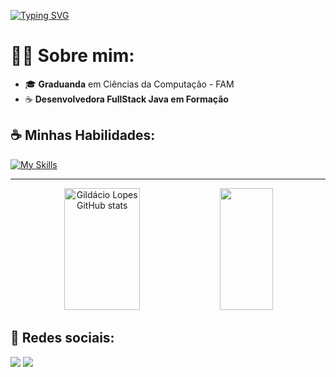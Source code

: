 [![Typing SVG](https://readme-typing-svg.demolab.com?font=Fira+Code&duration=4000&pause=500&width=435&lines=Olá!+%F0%9F%91%8B;Sou+a+Tchê!+%F0%9F%98%81;Sou+Desenvolvedora+FullStack+Java)](https://git.io/typing-svg)

<h1>👩‍💻 Sobre mim: </h1>

- 🎓 <strong>Graduanda</strong> em Ciências da Computação - FAM
- ☕ <strong>Desenvolvedora FullStack Java em Formação</strong>

<h2>☕ Minhas Habilidades: </h2>

<div align="left">
  
  [![My Skills](https://skillicons.dev/icons?i=java,html,css,js,mysql,git)](https://skillicons.dev)
  
</div>

<hr>

<!-- GitHub Stats -->
<div align="center">  
  <img width="49%" height="195px" src="https://github-readme-stats.vercel.app/api?username=alexcheherica&show_icons=true&count_private=true&hide_border=true&title_color=B253FF&icon_color=B253FF&text_color=c9d1d9&bg_color=0d1117" alt="Gildácio Lopes GitHub stats" /> 
  <img width="41%" height="195px" src="https://github-readme-stats.vercel.app/api/top-langs/?username=alexcheherica&layout=compact&hide_border=true&title_color=B253FF&text_color=c9d1d9&bg_color=0d1117" />
</div>

<div>
  
  <h2>📱 Redes sociais: </h2>
  <a href="https://www.linkedin.com/in/alexcheherica" target="_blank"><img src="https://img.shields.io/badge/-LinkedIn-%230077B5?style=for-the-badge&logo=devbox&logoColor=white" target="_blank"></a>
  <a href = "mailto:contato.alexcheherica@gmail.com"><img src="https://img.shields.io/badge/-Gmail-%23333?style=for-the-badge&logo=gmail&logoColor=white" target="_blank"></a>

 
</div>

 
    
    
